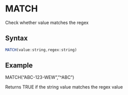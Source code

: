 # MATCH

Check whether value matches the regex

## Syntax

```javascript
MATCH(value:string,regex:string)
```

## **Example**

MATCH(“ABC-123-WEW”,”^ABC”)&#x20;

Returns TRUE if the string value matches the regex value

